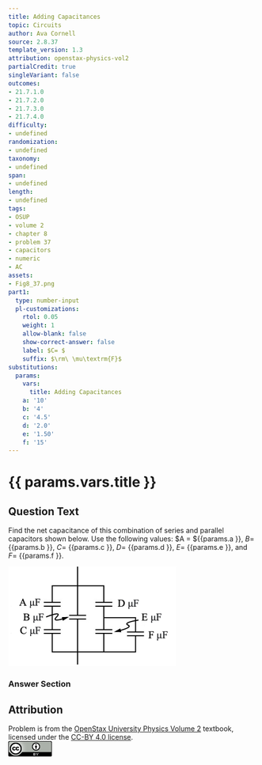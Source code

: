 ```yaml
---
title: Adding Capacitances
topic: Circuits
author: Ava Cornell
source: 2.8.37
template_version: 1.3
attribution: openstax-physics-vol2
partialCredit: true
singleVariant: false
outcomes:
- 21.7.1.0
- 21.7.2.0
- 21.7.3.0
- 21.7.4.0
difficulty:
- undefined
randomization:
- undefined
taxonomy:
- undefined
span:
- undefined
length:
- undefined
tags:
- OSUP
- volume 2
- chapter 8
- problem 37
- capacitors
- numeric
- AC
assets:
- Fig8_37.png
part1:
  type: number-input
  pl-customizations:
    rtol: 0.05
    weight: 1
    allow-blank: false
    show-correct-answer: false
    label: $C= $
    suffix: $\rm\ \mu\textrm{F}$
substitutions:
  params:
    vars:
      title: Adding Capacitances
    a: '10'
    b: '4'
    c: '4.5'
    d: '2.0'
    e: '1.50'
    f: '15'
---
```

# {{ params.vars.title }}

## Question Text

Find the net capacitance of this combination of series and parallel capacitors shown below. Use the following values: $A = ${{params.a }}, $B =$ {{params.b }}, $C =$ {{params.c }}, $D =$ {{params.d }}, $E =$ {{params.e }}, and $F =$ {{params.f }}.

<img src="Fig8_37.png">

### Answer Section

## Attribution

Problem is from the [OpenStax University Physics Volume 2](https://openstax.org/details/books/university-physics-volume-2) textbook, licensed under the [CC-BY 4.0 license](https://creativecommons.org/licenses/by/4.0/).<br>![Image representing the Creative Commons 4.0 BY license.](https://raw.githubusercontent.com/firasm/bits/master/by.png)